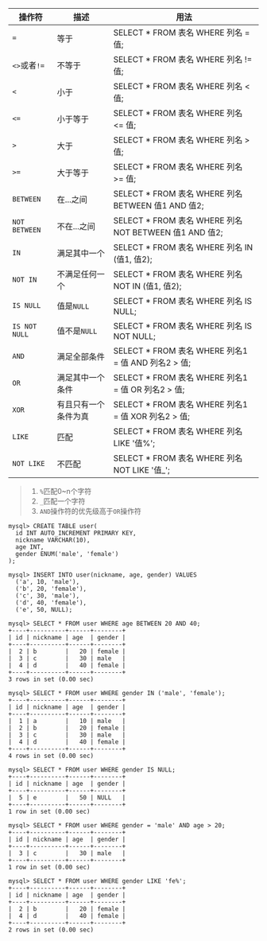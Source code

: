| 操作符 | 描述 | 用法 |
| - | - | - |
| `=` | 等于 | SELECT * FROM 表名 WHERE 列名 = 值; |
| `<>`或者`!=` | 不等于 | SELECT * FROM 表名 WHERE 列名 != 值; |
| `<` | 小于 | SELECT * FROM 表名 WHERE 列名 < 值; |
| `<=` | 小于等于 | SELECT * FROM 表名 WHERE 列名 <= 值; |
| `>` | 大于 | SELECT * FROM 表名 WHERE 列名 > 值; |
| `>=` | 大于等于 | SELECT * FROM 表名 WHERE 列名 >= 值; |
| `BETWEEN` | 在...之间 | SELECT * FROM 表名 WHERE 列名 BETWEEN 值1 AND 值2; |
| `NOT BETWEEN` | 不在...之间 | SELECT * FROM 表名 WHERE 列名 NOT BETWEEN 值1 AND 值2; |
| `IN` | 满足其中一个 | SELECT * FROM 表名 WHERE 列名 IN (值1, 值2); |
| `NOT IN` | 不满足任何一个 | SELECT * FROM 表名 WHERE 列名 NOT IN (值1, 值2); |
| `IS NULL` | 值是`NULL` | SELECT * FROM 表名 WHERE 列名 IS NULL; |
| `IS NOT NULL` | 值不是`NULL` | SELECT * FROM 表名 WHERE 列名 IS NOT NULL; |
| `AND` | 满足全部条件 | SELECT * FROM 表名 WHERE 列名1 = 值 AND 列名2 > 值; |
| `OR` | 满足其中一个条件 | SELECT * FROM 表名 WHERE 列名1 = 值 OR 列名2 > 值; |
| `XOR` | 有且只有一个条件为真 | SELECT * FROM 表名 WHERE 列名1 = 值 XOR 列名2 > 值; |
| `LIKE` | 匹配 | SELECT * FROM 表名 WHERE 列名 LIKE '值%'; |
| `NOT LIKE` | 不匹配 | SELECT * FROM 表名 WHERE 列名 NOT LIKE '值_'; |

> 1. `%`匹配0~n个字符
> 2. `_`匹配一个字符
> 3. `AND`操作符的优先级高于`OR`操作符

```mysql
mysql> CREATE TABLE user(
  id INT AUTO_INCREMENT PRIMARY KEY,
  nickname VARCHAR(10),
  age INT,
  gender ENUM('male', 'female')
);

mysql> INSERT INTO user(nickname, age, gender) VALUES
  ('a', 10, 'male'),
  ('b', 20, 'female'),
  ('c', 30, 'male'),
  ('d', 40, 'female'),
  ('e', 50, NULL);
```

```mysql
mysql> SELECT * FROM user WHERE age BETWEEN 20 AND 40;
+----+----------+------+--------+
| id | nickname | age  | gender |
+----+----------+------+--------+
|  2 | b        |   20 | female |
|  3 | c        |   30 | male   |
|  4 | d        |   40 | female |
+----+----------+------+--------+
3 rows in set (0.00 sec)
```

```mysql
mysql> SELECT * FROM user WHERE gender IN ('male', 'female');
+----+----------+------+--------+
| id | nickname | age  | gender |
+----+----------+------+--------+
|  1 | a        |   10 | male   |
|  2 | b        |   20 | female |
|  3 | c        |   30 | male   |
|  4 | d        |   40 | female |
+----+----------+------+--------+
4 rows in set (0.00 sec)
```

```mysql
mysql> SELECT * FROM user WHERE gender IS NULL;
+----+----------+------+--------+
| id | nickname | age  | gender |
+----+----------+------+--------+
|  5 | e        |   50 | NULL   |
+----+----------+------+--------+
1 row in set (0.00 sec)
```

```mysql
mysql> SELECT * FROM user WHERE gender = 'male' AND age > 20;
+----+----------+------+--------+
| id | nickname | age  | gender |
+----+----------+------+--------+
|  3 | c        |   30 | male   |
+----+----------+------+--------+
1 row in set (0.00 sec)
```

```mysql
mysql> SELECT * FROM user WHERE gender LIKE 'fe%';
+----+----------+------+--------+
| id | nickname | age  | gender |
+----+----------+------+--------+
|  2 | b        |   20 | female |
|  4 | d        |   40 | female |
+----+----------+------+--------+
2 rows in set (0.00 sec)
```